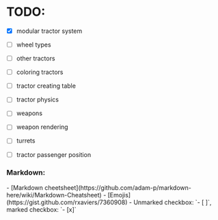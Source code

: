 TODO:
====
- [x] modular tractor system
- [ ] wheel types
- [ ] other tractors
- [ ] coloring tractors
- [ ] tractor creating table
- [ ] tractor physics
- [ ] weapons
- [ ] weapon rendering
- [ ] turrets
- [ ] tractor passenger position


<h3>Markdown:</h3>
- [Markdown cheetsheet](https://github.com/adam-p/markdown-here/wiki/Markdown-Cheatsheet)
- [Emojis](https://gist.github.com/rxaviers/7360908)
- Unmarked checkbox: `- [ ]`, marked checkbox: `- [x]`